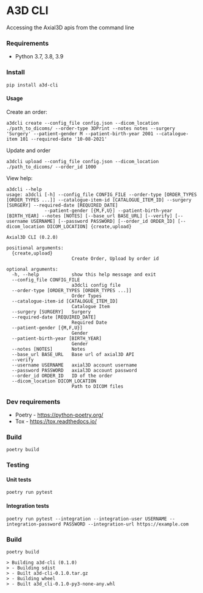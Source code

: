 # A3D CLI #

Accessing the Axial3D apis from the command line

### Requirements

* Python 3.7, 3.8, 3.9

### Install

    pip install a3d-cli

#### Usage

Create an order:

    a3dcli create --config_file config.json --dicom_location ./path_to_dicoms/ --order-type 3DPrint --notes notes --surgery 'Surgery' --patient-gender M --patient-birth-year 2001 --catalogue-item 101 --required-date '10-08-2021'

Update and order

    a3dcli upload --config_file config.json --dicom_location ./path_to_dicoms/ --order_id 1000

View help:

```
a3dcli --help
usage: a3dcli [-h] --config_file CONFIG_FILE --order-type [ORDER_TYPES [ORDER_TYPES ...]] --catalogue-item-id [CATALOGUE_ITEM_ID] --surgery [SURGERY] --required-date [REQUIRED_DATE]
              --patient-gender [{M,F,U}] --patient-birth-year [BIRTH_YEAR] --notes [NOTES] [--base_url BASE_URL] [--verify] [--username USERNAME] [--password PASSWORD] [--order_id ORDER_ID] [--dicom_location DICOM_LOCATION] {create,upload}

Axial3D CLI (0.2.0)

positional arguments:
  {create,upload}
                        Create Order, Upload by order id

optional arguments:
  -h, --help            show this help message and exit
  --config_file CONFIG_FILE
                        a3dcli config file
  --order-type [ORDER_TYPES [ORDER_TYPES ...]]
                        Order Types
  --catalogue-item-id [CATALOGUE_ITEM_ID]
                        Catalogue Item
  --surgery [SURGERY]   Surgery
  --required-date [REQUIRED_DATE]
                        Required Date
  --patient-gender [{M,F,U}]
                        Gender
  --patient-birth-year [BIRTH_YEAR]
                        Gender
  --notes [NOTES]       Notes
  --base_url BASE_URL   Base url of axial3D API
  --verify
  --username USERNAME   axial3D account username
  --password PASSWORD   axial3D account password
  --order_id ORDER_ID   ID of the order
  --dicom_location DICOM_LOCATION
                        Path to DICOM files
```

### Dev requirements

* Poetry - https://python-poetry.org/
* Tox - https://tox.readthedocs.io/

### Build

    poetry build

### Testing

#### Unit tests

    poetry run pytest

#### Integration tests

    poetry run pytest --integration --integration-user USERNAME --integration-password PASSWORD --integration-url https://example.com

### Build

    poetry build

    > Building a3d-cli (0.1.0)
    > - Building sdist
    > - Built a3d-cli-0.1.0.tar.gz
    > - Building wheel
    > - Built a3d_cli-0.1.0-py3-none-any.whl